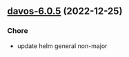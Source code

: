 

## [davos-6.0.5](https://github.com/truecharts/charts/compare/davos-6.0.4...davos-6.0.5) (2022-12-25)

### Chore

- update helm general non-major
  
  